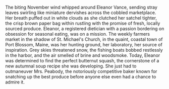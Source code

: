 The biting November wind whipped around Eleanor Vance, sending stray leaves swirling like miniature dervishes across the cobbled marketplace. Her breath puffed out in white clouds as she clutched her satchel tighter, the crisp brown paper bag within rustling with the promise of fresh, locally sourced produce. Eleanor, a registered dietician with a passion bordering on obsession for seasonal eating, was on a mission.  The weekly farmers market in the shadow of St. Michael's Church, in the quaint, coastal town of Port Blossom, Maine, was her hunting ground, her laboratory, her source of inspiration. Grey skies threatened snow, the fishing boats bobbed restlessly in the harbor, and the air smelled of brine and woodsmoke.  Today, Eleanor was determined to find the perfect butternut squash, the cornerstone of a new autumnal soup recipe she was developing.  She just had to outmaneuver Mrs. Peabody, the notoriously competitive baker known for snatching up the best produce before anyone else even had a chance to admire it.
